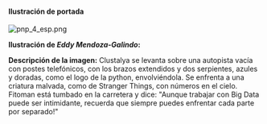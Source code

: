 #### Ilustración de portada

![pnp_4_esp.png](assets/pnp_4_esp.png)

**Ilustración de *Eddy Mendoza-Galindo*:**

**Descripción de la imagen:** Clustalya se levanta sobre una autopista vacía con postes telefónicos, con los brazos extendidos y dos serpientes, azules y doradas, como el logo de la python, envolviéndola. Se enfrenta a una criatura malvada, como de Stranger Things, con números en el cielo. Fitoman está tumbado en la carretera y dice: "Aunque trabajar con Big Data puede ser intimidante, recuerda que siempre puedes enfrentar cada parte por separado!"

